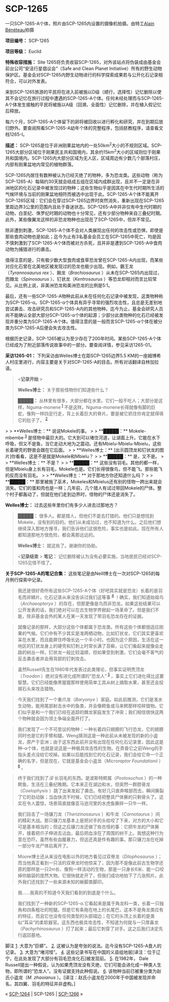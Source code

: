 # SCP-1265
                        




一只SCP-1265-A个体，照片由SCP-1265内设置的摄像机拍摄。由特工[Alain Bénéteau](http://www.paleospot.com/)拍摄



**项目编号：** SCP-1265

**项目等级：** Euclid

**特殊收容措施：** Site 1265将负责收容SCP-1265，对外该站点将伪装成由基金会前台公司“安洁行星倡议会”（Safe and Clean Planet Initiative）所有的野生动物保护区。基金会对SCP-1265内野生动物进行的科学探索成果若与公开化石记录相符合，可以对外发表。

来到SCP-1265旅游的平民将在进入前被施以D级（顺行，选择性）记忆删除以使其不会记忆在旅行过程中遭遇的SCP-1265-A个体。任何未经处理而与SCP-1265-A个体发生接触的平民将被施以A级（回溯，全面性）记忆删除，并在植入假记忆后释放。

每六个月，SCP-1265-A个体留下的卵将被回收以进行孵化和研究，并在到期后放归野外。要查阅照看SCP-1265-A幼年个体的完整程序，包括胚教程序，请查看文档1265-I。

**描述：** SCP-1265是位于非洲刚果盆地内的一处50km<sup>2</sup>大小的不规则区域。SCP-1265大部分区域位于刚果民主共和国境内，其余约15km<sup>2</sup>大小的区域则位于刚果共和国境内。SCP-1265内大部分区域为无人区，区域周边有少数几个部落村庄，内部有刚果盆地内常见的植物群落。

SCP-1265内居住有数种被认为已经灭绝了的物种，多为恐龙类。这些动物（称为SCP-1265-A）每隔约30天就会结成五组在区域内成群出现，且并不一定是在非洲地区的化石记录中被发现过的物种；这些生物似乎是因其在中生代时期所生活的气候环境与当前的刚果盆地相符而被选中出现于此。SCP-1265-A个体不能离开SCP-1265区域：它们会在穿过SCP-1265边界时突然消失，重新出现在SCP-1265里距边界3公里的范围内且处于昏迷状态。SCP-1265-A中并非仅有中生代时期的动物，白垩纪、侏罗纪时期的动物也十分常见，还有少部分物种来自三叠纪时期。此外，某些像翼龙这样的非恐龙物种也出现在了SCP-1265中，但并不常见。

除非遭到刺激，SCP-1265-A个体不会对人类展现出任何的攻击性或恐惧，即使是那些食肉动物也是如此；迄今为止有3名基金会员工在SCP-1265中死亡，均是因不慎刺激到了SCP-1265-A个体而被对方杀死，且并非是遭到SCP-1265-A中食肉动物为捕猎进行的袭击。

值得注意的是，只有极少数大型食肉或食草恐龙曾在SCP-1265-A内出现，而某些对应化石曾在北美地区被发现过的恐龙也极少出现。例如，霸王龙（*Tyrannosaurus rex* ）、腕龙（*Brachiosaurus* ）从未在SCP-1265内出现过，而棘龙（*Spinosaurus* ）、钉状龙（*Kentrosaurus* ）等恐龙却相对而言比较常见。从比例上说，非美洲恐龙和美洲恐龙的比例是5:1。

最后，还有一些SCP-1265-A物种此前从未在任何化石记录中被发现，这类物种称为SCP-1265-α。SCP-1265-α个体具有异乎寻常的强烈攻击性，且总是无差别地尝试袭击、攻击研究员和SCP-1265-A内的其他物种。迄今为止，基金会研究人员尚不能确认全部大部分SCP-1265-α个体的起源；少部分此类物种的化石已经被发现并重分类为SCP-1265-A个体。值得注意的是一般而言SCP-1265-α个体在被分类为SCP-1265-A后便会失去攻击性。

根据历史记录，SCP-1265被认为至少存在了200年时间。某些SCP-1265-A个体已经成为了附近部落传说故事中的一部分。要查阅详情，参见采访1265-01。

**采访1265-01：** 下列采访由Welles博士在距SCP-1265边界5.5 KM的一座姆博希人村庄里进行，内容主要是关于对SCP-1265-A的目击。所有对话翻译自林加拉语。


> <**记录开始** >
> 
> **Welles博士：** 关于那些怪物你们知道些什么？
> 
> **█████：** 丛林里有很多，大部分都在水里。它们一般不吃人；大部分是这样，Nguma-monene<sup class='footnoteref'>
 <a shape='rect' class='footnoteref' id='footnoteref-1' href='javascript:;' onclick='WIKIDOT.page.utils.scrollToReference(&apos;footnote-1&apos;)'>1</a>
</sup>不是这样。Nguma-monene长得就像有脚的巨蛇，像狗一样四足行走，背上长着巨大的脊片。要是被它抓住你肯定就得填它的肚子了。<sup class='footnoteref'>
 <a shape='rect' class='footnoteref' id='footnoteref-2' href='javascript:;' onclick='WIKIDOT.page.utils.scrollToReference(&apos;footnote-2&apos;)'>2</a>
</sup>
> 
> **Welles博士：** 说说Mokele的事。
> 
> **█████：** Mokele-mbembe<sup class='footnoteref'>
 <a shape='rect' class='footnoteref' id='footnoteref-3' href='javascript:;' onclick='WIKIDOT.page.utils.scrollToReference(&apos;footnote-3&apos;)'>3</a>
</sup>是怪物中最巨大的。它大到可以堵住河道，让湖面上升。它能在水下呼吸，但又不是鱼，当它走动大地为之震动。还有Mbielu-Mbielu-Mbielu，这些长着硬壳的野兽会跟在它后面。
> 
> **Welles博士：** [出示圆顶龙和钉状龙的图片]你看看，这是不是就是Mokele和Mbielu？
> 
> **█████：** 是，又不是。
> 
> **Welles博士：** 不是？
> 
> **█████：** 这些没有羽毛。其他的都一样，但是Mbielu身上长有羽毛，Mokele也是。它们长得很像鸟，但不能飞。那些能飞的反而没有羽毛。
> 
> **Welles博士：** 对于那地方你还知道什么吗？
> 
> **█████：** 那里被施了巫术，Mokeles和Mbielus还有别的怪物一跨出来就会消失。它们的蛋和肉也是一样；几年前，几个猎人有试过带回Mokele的尸体。整个村子都轰动了，但就在他们走到边界时，怪物的尸体还是消失了。

**Welles博士：** 过去这些年里你们有多少人进去过那地方？
> 
> **█████：** 很多人。都是猎人，但他们不是去打猎的。他们只是想找到Mokele，没有别的目的。他们从未成功过，也不知道为什么。之后他们想继续深入那地方搜寻，我们告诉他们这很危险，事实也是如此。现在所有人都知道那地方很危险，都会离那远远的。
> 
> **Welles博士：** 就这些了。谢谢你的协助。
> 
> <**记录结束** >
**笔记：** 记忆删除被认为没有必要实施，当地居民已经对SCP-1265见怪不怪了。
> 

**关于SCP-1265-A的笔记合集：** 这些笔记是由Neill博士在一次对SCP-1265的每月例行探索中记录。


> 我还是很好奇所有这些SCP-1265-A个体（好吧其实就是恐龙）长着的是羽毛而非鳞片。化石记录从来没告诉过我们这等事<sup class='footnoteref'>
 <a shape='rect' class='footnoteref' id='footnoteref-4' href='javascript:;' onclick='WIKIDOT.page.utils.scrollToReference(&apos;footnote-4&apos;)'>4</a>
</sup>！确实，我们知道始祖鸟（*Archaeopteryx* ）的存在，但那更像是鸟而非恐龙。如果这些结果可以公开发表的话，我们绝对可以在古生物学界掀起一场革命了。但是我们不能，除非基金会外的某人在某一天发现了带羽毛恐龙存在的证据。
> 


> 就像记录的那样，大部分这些个体都属于恐龙类。所有这些个体都很适应刚果的气候。它们中有不少其实是准两栖动物，比如钉状龙，它们其实更喜欢呆在水里，而且能屏住呼吸长达一个半小时。也因为这个原因，生活在这一地区的钉状龙身上的硬壳和钉刺上时常长满了苔癣，让它们看起来就像会走路的树丛一样。钉状龙一般比较温顺，但如果受到刺激，它们会毫不客气的反击袭击者并会用背部的钉刺攻击。
> 


> 虽然Russell先生在1980年代发表过此类理论，但事实证明秃顶龙（*Troodon* ）绝对没有进化成所谓的“恐龙人”<sup class='footnoteref'>
 <a shape='rect' class='footnoteref' id='footnoteref-5' href='javascript:;' onclick='WIKIDOT.page.utils.scrollToReference(&apos;footnote-5&apos;)'>5</a>
</sup>，事实上它们进化得比这要智慧。它们已经能像黑猩猩那样使用简单工具从树上摘取水果，甚至还会投掷石头来攻击猎物。
> 


> 今天我们找到了一个重爪龙（*Baryonyx* ）家庭。如此前推测，它们是准水生动物，能用尾部射击水中的鱼类，并会像鳄鱼或马来鳄那样咬碎猎物。它们似乎是和一个我们已经在追踪的棘龙家庭发生了冲突；我们相信很快这两个物种就会因为领土争端全面开打了。
> 


> 我们发现了一个不可思议的物种：一种长着四只翅膀的飞行恐龙，它的翅膀同时也是它的手臂和腿。Weng猜测这是一种此前从未被发现的新的小盗龙，原产于亚洲；由于这东西此前并没有出现在任何化石记录里，因此这是种–α个体，也就是说这是一种极具攻击性的生物。在弄昏它之前Weng的手指头差点没给它咬掉。如果以后能找到它的化石记录，我们会给它命一个正确的名字，但是现在，它就是基金会小盗龙（*Microraptor Foundationii* ）<sup class='footnoteref'>
 <a shape='rect' class='footnoteref' id='footnoteref-6' href='javascript:;' onclick='WIKIDOT.page.utils.scrollToReference(&apos;footnote-6&apos;)'>6</a>
</sup>。
> 


> 终于我们找到了*没* 长羽毛的东西。是波斯特鳄属（*Postosuchus* ）的一种鳄鱼，生活在三叠纪晚期。它本来正在湖边和水，但突然一群腔骨龙（*Coelophysis* ）跳了出来发起了袭击。有好几只直奔喉部而去，瞬间撕裂了它的劲动脉；当血快流干时候，它们已经把整具尸体撕的只剩骨头了。这实在令人震惊，场景简直就像亚马逊河里的水虎鱼撕碎一只牛一样。
> 


> 我们目击了一场镰刀龙（*Therizinosaurus* ）和牛龙（*Carnotaurus* ）间的精彩大战。那只镰刀龙基本上是把对手的头给咬了下来，对方的大小和它可是基本相当的；但这之后镰刀龙还做了些古怪的事：它把牛龙的尸体撕开，接着把爪子伸进去沾血，最后把血涂在了周围的树干上。我想这种行为意在恐吓。虽然有些血腥暴力，但这还真是件有趣的事。那只镰刀龙在吃掉一部分牛龙尸体后离开了。
> 


> Moore博士还从来没在电影以外的地方看见过双脊龙（*Dilophosaurus* ）；而当他真正看到一只活的双脊龙时他惊呆了，因为那不是像此前古生物学还原的那样是一只2m长、像狗一样活动的生物，那是一只身长6米、能一口咬掉你脑袋的庞然大物。它很快就走开了，但我们成功地拍下了几张照片。此外我们还找到了一些来源未知的蜥脚类脚印。
> 


> 我……我真的不知道今天我们看到的到底是个什么。
> 
> 我们找到了一种新的SCP-1265-α.它看起来是属于角龙科一类，长着一只独角和四条粗壮的短腿。但是它有条拖在地上的长尾巴，这本不是角龙类应有的特征，而且它也没有任何类型的头部褶边；在它的头顶上长着的是类似“耳朵”的柔软器官。这东西也极具攻击性，不知道为何就与一只厚鼻龙（*Pachyrhinosaurus* ）打了起来；最后它刺穿了对手。这之后我们决定先行返回基地。
> 


脚注
<a shape='rect' href='javascript:;' onclick='WIKIDOT.page.utils.scrollToReference(&apos;footnoteref-1&apos;)'>1</a>. 大意为“巨蟒”。
<a shape='rect' href='javascript:;' onclick='WIKIDOT.page.utils.scrollToReference(&apos;footnoteref-2&apos;)'>2</a>. 这被认为是夸张的说法。迄今没有SCP-1265-A食人的记录。
<a shape='rect' href='javascript:;' onclick='WIKIDOT.page.utils.scrollToReference(&apos;footnoteref-3&apos;)'>3</a>. 大意为“堵河怪”。
<a shape='rect' href='javascript:;' onclick='WIKIDOT.page.utils.scrollToReference(&apos;footnoteref-4&apos;)'>4</a>. 这些记录书写在中国的义县组地层[译注：位于辽宁，在此处发现了大部分有羽毛恐龙化石]被发现前。
<a shape='rect' href='javascript:;' onclick='WIKIDOT.page.utils.scrollToReference(&apos;footnoteref-5&apos;)'>5</a>. 在1982年， Dale Russell提出一种假说，认为如果秃顶龙没有灭绝，它们可能会进化成一种类人生物，即所谓的“恐龙人”。没有证据支持此种假说。
<a shape='rect' href='javascript:;' onclick='WIKIDOT.page.utils.scrollToReference(&apos;footnoteref-6&apos;)'>6</a>. 该物种当前已被重分类为赵氏小盗龙（*M. zhaoianus* ）。[译注：赵氏小盗龙在2000年于中国被发现并命名，其四翼、羽毛的特征并非虚构。]



« [SCP-1264](/scp-1264) | SCP-1265 | [SCP-1266](/scp-1266) »





                    